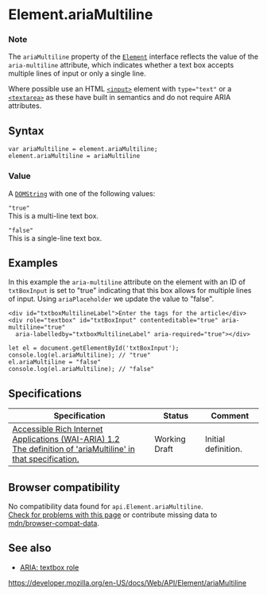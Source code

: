 # Element.ariaMultiline

### Note

The `ariaMultiline` property of the [`Element`](../element) interface reflects the value of the `aria-multiline` attribute, which indicates whether a text box accepts multiple lines of input or only a single line.

Where possible use an HTML [`<input>`](https://developer.mozilla.org/en-US/docs/Web/HTML/Element/input) element with `type="text"` or a [`<textarea>`](https://developer.mozilla.org/en-US/docs/Web/HTML/Element/textarea) as these have built in semantics and do not require ARIA attributes.

## Syntax

    var ariaMultiline = element.ariaMultiline;
    element.ariaMultiline = ariaMultiline

### Value

A [`DOMString`](../domstring) with one of the following values:

`"true"`  
This is a multi-line text box.

`"false"`  
This is a single-line text box.

## Examples

In this example the `aria-multiline` attribute on the element with an ID of `txtBoxInput` is set to "true" indicating that this box allows for multiple lines of input. Using `ariaPlaceholder` we update the value to "false".

    <div id="txtboxMultilineLabel">Enter the tags for the article</div>
    <div role="textbox" id="txtBoxInput" contenteditable="true" aria-multiline="true"
      aria-labelledby="txtboxMultilineLabel" aria-required="true"></div>

    let el = document.getElementById('txtBoxInput');
    console.log(el.ariaMultiline); // "true"
    el.ariaMultiline = "false"
    console.log(el.ariaMultiline); // "false"

## Specifications

<table><thead><tr class="header"><th>Specification</th><th>Status</th><th>Comment</th></tr></thead><tbody><tr class="odd"><td><a href="https://www.w3.org/TR/wai-aria-1.2/#dom-ariamixin-ariamultiline">Accessible Rich Internet Applications (WAI-ARIA) 1.2<br />
<span class="small">The definition of 'ariaMultiline' in that specification.</span></a></td><td><span class="spec-wd">Working Draft</span></td><td>Initial definition.</td></tr></tbody></table>

## Browser compatibility

No compatibility data found for `api.Element.ariaMultiline`.  
[Check for problems with this page](#on-github) or contribute missing data to [mdn/browser-compat-data](https://github.com/mdn/browser-compat-data).

## See also

- [ARIA: textbox role](https://developer.mozilla.org/en-US/docs/Web/Accessibility/ARIA/Roles/textbox_role)

<a href="https://developer.mozilla.org/en-US/docs/Web/API/Element/ariaMultiline" class="_attribution-link">https://developer.mozilla.org/en-US/docs/Web/API/Element/ariaMultiline</a>
